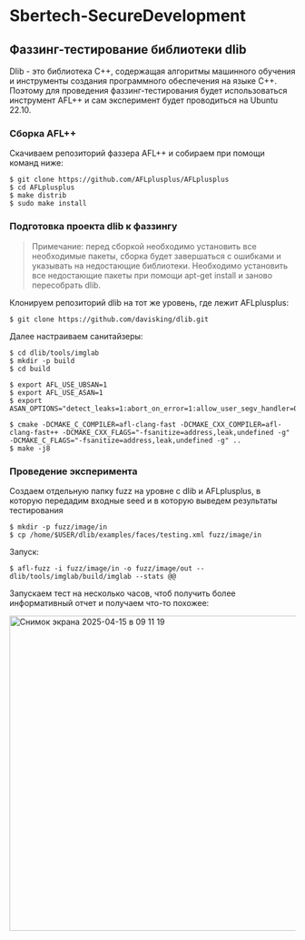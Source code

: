 # Sbertech-SecureDevelopment

## Фаззинг-тестирование библиотеки dlib

Dlib - это библиотека C++, содержащая алгоритмы машинного обучения и инструменты создания программного обеспечения на языке C++. Поэтому для проведения фаззинг-тестирования будет использоваться инструмент AFL++ и сам эксперимент будет проводиться на Ubuntu 22.10.

### Сборка AFL++

Скачиваем репозиторий фаззера AFL++ и собираем при помощи команд ниже:

```
$ git clone https://github.com/AFLplusplus/AFLplusplus
$ cd AFLplusplus
$ make distrib
$ sudo make install
```

### Подготовка проекта dlib к фаззингу

> Примечание: перед сборкой необходимо установить все необходимые пакеты, сборка будет завершаться с ошибками и указывать на недостающие библиотеки. Необходимо установить все недостающие пакеты при помощи apt-get install и заново пересобрать dlib.

Клонируем репозиторий dlib на тот же уровень, где лежит AFLplusplus:

```
$ git clone https://github.com/davisking/dlib.git
```

Далее настраиваем санитайзеры:

```
$ cd dlib/tools/imglab
$ mkdir -p build
$ cd build

$ export AFL_USE_UBSAN=1
$ export AFL_USE_ASAN=1
$ export ASAN_OPTIONS="detect_leaks=1:abort_on_error=1:allow_user_segv_handler=0:handle_abort=1:symbolize=0"

$ cmake -DCMAKE_C_COMPILER=afl-clang-fast -DCMAKE_CXX_COMPILER=afl-clang-fast++ -DCMAKE_CXX_FLAGS="-fsanitize=address,leak,undefined -g" -DCMAKE_C_FLAGS="-fsanitize=address,leak,undefined -g" ..
$ make -j8
```

### Проведение эксперимента

Создаем отдельную папку fuzz на уровне с dlib и AFLplusplus, в которую передадим входные seed и в которую выведем результаты тестирования

```
$ mkdir -p fuzz/image/in
$ cp /home/$USER/dlib/examples/faces/testing.xml fuzz/image/in
```

Запуск:

```
$ afl-fuzz -i fuzz/image/in -o fuzz/image/out -- dlib/tools/imglab/build/imglab --stats @@
```

Запускаем тест на несколько часов, чтоб получить более информативный отчет и получаем что-то похожее:

<img width="554" alt="Снимок экрана 2025-04-15 в 09 11 19" src="https://github.com/user-attachments/assets/09445cf4-a20b-48d0-b877-75669d282e12" />

